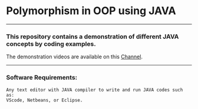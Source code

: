 # Polymorphism in OOP using JAVA
---

### This repository contains a demonstration of different JAVA concepts by coding examples.


The demonstration videos are available on this [Channel](https://www.youtube.com/playlist?list=PLAl3SOnt8vGZmxvwGhfmt3S1cq3Ewi30K). 

----
### Software Requirements:
```
Any text editor with JAVA compiler to write and run JAVA codes such as:
VScode, Netbeans, or Eclipse.
```
